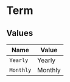 # Term


## Values

| Name      | Value     |
| --------- | --------- |
| `Yearly`  | Yearly    |
| `Monthly` | Monthly   |